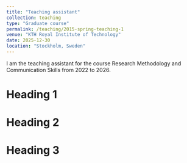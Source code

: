```yaml
---
title: "Teaching assistant"
collection: teaching
type: "Graduate course"
permalink: /teaching/2015-spring-teaching-1
venue: "KTH Royal Institute of Technology"
date: 2025-12-30
location: "Stockholm, Sweden"
---
```


I am the teaching assistant for the course Research Methodology and Communication Skills from 2022 to 2026.

Heading 1
======

Heading 2
======

Heading 3
======
